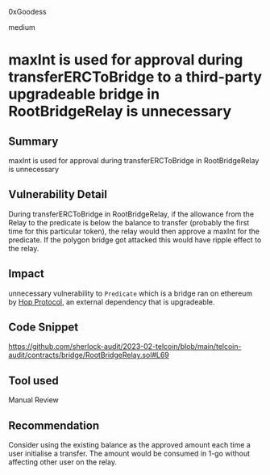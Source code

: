 0xGoodess

medium

# maxInt is used for approval during transferERCToBridge to a third-party upgradeable bridge in RootBridgeRelay is unnecessary

## Summary
maxInt is used for approval during transferERCToBridge in RootBridgeRelay is unnecessary

## Vulnerability Detail
During transferERCToBridge in RootBridgeRelay, if the allowance from the Relay to the predicate is below the balance to transfer (probably the first time for this particular token),  the relay would then approve a maxInt for the predicate. If the polygon bridge got attacked this would have ripple effect to the relay.

## Impact
unnecessary vulnerability to `Predicate` which is a bridge ran on ethereum by [Hop Protocol](https://github.com/hop-protocol/hop/blob/develop/packages/core/src/addresses/mainnet.ts), an external dependency that is upgradeable.

## Code Snippet

https://github.com/sherlock-audit/2023-02-telcoin/blob/main/telcoin-audit/contracts/bridge/RootBridgeRelay.sol#L69

## Tool used

Manual Review

## Recommendation
Consider using the existing balance as the approved amount each time a user initialise a transfer. The amount would be consumed in 1-go without affecting other user on the relay.